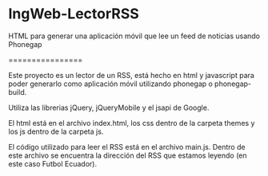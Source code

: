 IngWeb-LectorRSS
================

HTML para generar una aplicación móvil que lee un feed de noticias usando Phonegap

================

Este proyecto es un lector de un RSS, está hecho en html y javascript para poder generarlo como aplicación móvil utilizando phonegap o phonegap-build.

Utiliza las librerias jQuery, jQueryMobile y el jsapi de Google.

El html está en el archivo index.html, los css dentro de la carpeta themes y los js dentro de la carpeta js.

El código utilizado para leer el RSS está en el archivo main.js. Dentro de este archivo se encuentra la dirección del RSS que estamos leyendo (en este caso Futbol Ecuador).